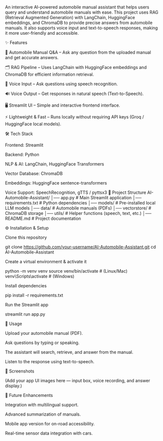 An interactive AI-powered automobile manual assistant that helps users query and understand automobile manuals with ease.
This project uses RAG (Retrieval Augmented Generation) with LangChain, HuggingFace embeddings, and ChromaDB to provide precise answers from automobile manuals.
It also supports voice input and text-to-speech responses, making it more user-friendly and accessible.

✨ Features

📘 Automobile Manual Q&A – Ask any question from the uploaded manual and get accurate answers.

🗂️ RAG Pipeline – Uses LangChain with HuggingFace embeddings and ChromaDB for efficient information retrieval.

🎤 Voice Input – Ask questions using speech recognition.

🔊 Voice Output – Get responses in natural speech (Text-to-Speech).

🖥️ Streamlit UI – Simple and interactive frontend interface.

⚡ Lightweight & Fast – Runs locally without requiring API keys (Groq / HuggingFace local models).

🛠️ Tech Stack

Frontend: Streamlit

Backend: Python

NLP & AI: LangChain, HuggingFace Transformers

Vector Database: ChromaDB

Embeddings: HuggingFace sentence-transformers

Voice Support: SpeechRecognition, gTTS / pyttsx3
📂 Project Structure
AI-Automobile-Assistant/
│── app.py                 # Main Streamlit application
│── requirements.txt       # Python dependencies
│── models/                # Pre-installed local LLM models
│── data/                  # Automobile manuals (PDFs)
│── vectorstore/           # ChromaDB storage
│── utils/                 # Helper functions (speech, text, etc.)
│── README.md              # Project documentation

⚙️ Installation & Setup

Clone this repository

git clone https://github.com/your-username/AI-Automobile-Assistant.git
cd AI-Automobile-Assistant


Create a virtual environment & activate it

python -m venv venv
source venv/bin/activate   # (Linux/Mac)
venv\Scripts\activate      # (Windows)


Install dependencies

pip install -r requirements.txt


Run the Streamlit app

streamlit run app.py

🚀 Usage

Upload your automobile manual (PDF).

Ask questions by typing or speaking.

The assistant will search, retrieve, and answer from the manual.

Listen to the response using text-to-speech.

📸 Screenshots

(Add your app UI images here — input box, voice recording, and answer display.)

🔮 Future Enhancements

Integration with multilingual support.

Advanced summarization of manuals.

Mobile app version for on-road accessibility.

Real-time sensor data integration with cars.